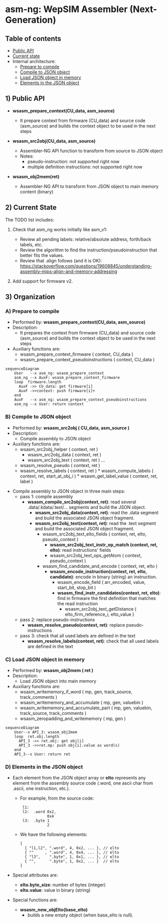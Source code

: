 


# asm-ng: WepSIM Assembler (Next-Generation)

## Table of contents

- [Public API](#asmng-done)
- [Current state](#asmng-todo)
- Internal architecture:
  - [Prepare to compile](#asmng-prepare0)
  - [Compile to JSON object](#asmng-src2obj)
  - [Load JSON object in memory](#asmng-obj2bin)
  - [Elements in the JSON object](#asmng-eltoinobj)


<a name="asmng-done"/>

## 1) Public API

+ **wsasm_prepare_context(CU_data, asm_source)**
   * It prepare context from firmware (CU_data) and source code (asm_source) and builds the context object to be used in the next steps

+ **wsasm_src2obj(CU_data, asm_source)**
   * Assembler-NG API function to transform from source to JSON object
   * Notes:
       * pseudo-instruction: not supported right now
       * multiple definition instructions: not supported right now
+ **wsasm_obj2mem(ret)**
   * Assembler-NG API to transform from JSON object to main memory content (binary)


<a name="asmng-todo"/>

## 2) Current State

The TODO list includes:

 1. Check that asm_ng works initially like asm_v1:
    * Review all pending labels: relative/absolute address, forth/back labels, etc.
    * Review the algorithm to find the instruction/pseudoinstruction that better fits the values.
    * Review that .align follows (and it is OK):
      https://stackoverflow.com/questions/19608845/understanding-assembly-mips-align-and-memory-addressing

 2. Add support for firmware v2.


## 3) Organization

<a name="asmng-prepare0"/>

### A) Prepare to compile

* Performed by:
    **wsasm_prepare_context(CU_data, asm_source)**
 * Description:
   * It prepares the context from firmware (CU_data) and source code (asm_source) and builds the context object to be used in the next steps
  * Auxiliary functions are:
      * wsasm_prepare_context_firmware           ( context, CU_data )
      * wsasm_prepare_context_pseudoinstructions ( context, CU_data )

```mermaid
sequenceDiagram
    User   --x asm_ng: wsasm_prepare_context
    asm_ng --x AuxF: wsasm_prepare_context_firmware
    loop  firmware.length
      AuxF ->> CU_data: get firmware[i]
      AuxF ->>context: push firmware[i]+
    end
    AuxF   --x asm_ng: wsasm_prepare_context_pseudoinstructions
    asm_ng --x User: return context
```

<a name="asmng-src2obj"/>

### B) Compile to JSON object

  * Performed by:
     **wsasm_src2obj ( CU_data, asm_source )**
  * Description:
    * Compile assembly to JSON object
  * Auxiliary functions are:
       * wsasm_src2obj_helper ( context, ret )
          * wsasm_src2obj_data ( context, ret )
          * wsasm_src2obj_text ( context, ret )
            ...
       * wsasm_resolve_pseudo ( context, ret )
       * wsasm_resolve_labels ( context, ret )
        * wsasm_compute_labels  ( context, ret, start_at_obj_i )
        * wsasm_get_label_value ( context, ret, label )

  + Compile assembly to JSON object in three main steps:
     + pass 1: compile assembly
       * **wsasm_compile_src2obj(context, ret)**: read several .data/.kdata/.text/... segments and build the JSON object.
         * **wsasm_src2obj_data(context, ret)**: read the .data segment and build the associated JSON object fragment.
         * **wsasm_src2obj_text(context, ret)**: read the .text segment and build the associated JSON object fragment.
           * wsasm_src2obj_text_elto_fields  ( context, ret, elto, pseudo_context )
             * **wsasm_src2obj_text_instr_op_match (context, ret, elto)**: read instructions' fields
             * wsasm_src2obj_text_ops_getAtom ( context, pseudo_context )
           * wsasm_find_candidate_and_encode ( context, ret, elto )
             * **wsasm_encode_instruction(context, ret, elto, candidate)**: encode in binary (string) an instruction.
               * wsasm_encode_field ( arr_encoded, value, start_bit, stop_bit )
               * **wsasm_find_instr_candidates(context, ret, elto)**: find in firmware the first definition that matches the read instruction
                 * wsasm_src2obj_text_getDistance ( elto_firm_reference_i, elto_value )
     + pass 2: replace pseudo-instructions
       * **wsasm_resolve_pseudo(context, ret)**: replace pseudo-instructions
     + pass 3: check that all used labels are defined in the text
       * **wsasm_resolve_labels(context, ret)**: check that all used labels are defined in the text


<a name="asmng-obj2bin"/>

### C) Load JSON object in memory

* Performed by:
    **wsasm_obj2mem ( ret )**
 * Description:
   * Load JSON object into main memory
  * Auxiliary functions are:
      * wsasm_writememory_if_word ( mp, gen, track_source, track_comments )
      * wsasm_writememory_and_accumulate ( mp, gen, valuebin )
      * wsasm_writememory_and_accumulate_part ( mp, gen, valuebin, track_source, track_comments )
      * wsasm_zeropadding_and_writememory ( mp, gen )

```mermaid
sequenceDiagram
    User--x API_3: wsasm_obj2mem
    loop  ret.obj.length
      API_3 ->> ret.obj: get obj[i]
      API_3 ->>ret.mp: push obj[i].value as word(s)
    end
    API_3--x User: return ret
```

<a name="asmng-eltoinobj"/>

### D) Elements in the JSON object

+ Each element from the JSON object array or **elto** represents any element from the assembly source code (.word, one ascii char from .ascii, one instruction, etc.).
  * For example, from the source code:
    ```
     l1:
     l2:  .word 0x2,
                0x4
     l3:  .byte 1
                2
    ```
  * We have the following elements:
    ```
    [
      { "l1,l2", ".word", 4, 0x2, ... }, // elto
      { ""     , ".word", 4, 0x4, ... }, // elto
      { "l3",    ".byte", 1, 0x1, ... }, // elto
      { "",      ".byte", 1, 0x2, ... }  // elto
    ]
    ```

 + Special attributes are:
      * **elto.byte_size**: number of bytes (integer)
      * **elto.value**: value in binary (string)

  + Special functions are:
     * **wsasm_new_objElto(base_elto)**
       * builds a new empty object (when base_elto is null).


